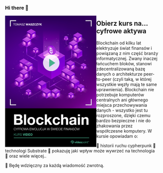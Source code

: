 ### Hi there 👋

<a target="_blank" href="https://videopoint.pl/kurs/blockchain-kurs-video-cyfrowa-ewolucja-w-swiecie-finansow-tomasz-waszczyk,vwszdf.htm#format/w">
  <img align="left" width="300" margin-right="25px" src="okladka.png">
</a>

## Obierz kurs na... cyfrowe aktywa

<p>Blockchain od kilku lat elektryzuje świat finansów i powiązaną z nim część branży informatycznej. Zwany inaczej łańcuchem bloków, stanowi zdecentralizowaną bazę danych o architekturze peer-to-peer (czyli taką, w której wszystkie węzły mają te same uprawnienia). Blockchain nie potrzebuje komputerów centralnych ani głównego miejsca przechowywania danych - wszystko jest tu rozproszone, dzięki czemu bardzo bezpieczne i nie do zhakowania przez współczesne komputery. W kursie opowiadam o:

🔭 historii ruchu cypherpunk
🌱 technologi Substrate
👯 pokazuję jaki wpływ może wywrzeć na technologia
🤔 oraz wiele więcej..

💬 Będę wdzięczny za każdą wiadomość zwrotną.
</p>
